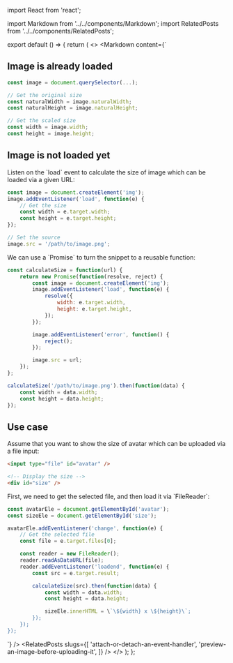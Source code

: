 import React from 'react';

import Markdown from '../../components/Markdown';
import RelatedPosts from '../../components/RelatedPosts';

export default () => {
    return (
<>
<Markdown
    content={`
## Image is already loaded

~~~ javascript
const image = document.querySelector(...);

// Get the original size
const naturalWidth = image.naturalWidth;
const naturalHeight = image.naturalHeight;

// Get the scaled size
const width = image.width;
const height = image.height;
~~~

## Image is not loaded yet

Listen on the \`load\` event to calculate the size of image which can be loaded via a given URL:

~~~ javascript
const image = document.createElement('img');
image.addEventListener('load', function(e) {
    // Get the size
    const width = e.target.width;
    const height = e.target.height;
});

// Set the source
image.src = '/path/to/image.png';
~~~

We can use a \`Promise\` to turn the snippet to a reusable function:

~~~ javascript
const calculateSize = function(url) {
    return new Promise(function(resolve, reject) {
        const image = document.createElement('img');
        image.addEventListener('load', function(e) {
            resolve({
                width: e.target.width,
                height: e.target.height,
            });
        });

        image.addEventListener('error', function() {
            reject();
        });

        image.src = url;
    });
};

calculateSize('/path/to/image.png').then(function(data) {
    const width = data.width;
    const height = data.height;
});
~~~

## Use case

Assume that you want to show the size of avatar which can be uploaded via a file input:

~~~ html
<input type="file" id="avatar" />

<!-- Display the size -->
<div id="size" />
~~~

First, we need to get the selected file, and then load it via \`FileReader\`:

~~~ javascript
const avatarEle = document.getElementById('avatar');
const sizeEle = document.getElementById('size');

avatarEle.addEventListener('change', function(e) {
    // Get the selected file
    const file = e.target.files[0];

    const reader = new FileReader();
    reader.readAsDataURL(file);
    reader.addEventListener('loadend', function(e) {
        const src = e.target.result;

        calculateSize(src).then(function(data) {
            const width = data.width;
            const height = data.height;

            sizeEle.innerHTML = \`\${width} x \${height}\`;
        });
    });
});
~~~
`}
/>
<RelatedPosts
    slugs={[
        'attach-or-detach-an-event-handler',
        'preview-an-image-before-uploading-it',
    ]}
/>
</>
    );
};
